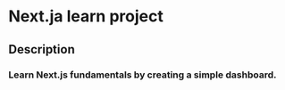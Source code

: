# Next.ja learn project

## Description

### Learn Next.js fundamentals by creating a simple dashboard.
